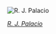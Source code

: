 
![R. J. Palacio](https://upload.wikimedia.org/wikipedia/commons/thumb/9/9b/RJ_Palacio_at_BookCon_%2816102%29.jpg/450px-RJ_Palacio_at_BookCon_%2816102%29.jpg)

*[R. J. Palacio](https://wikipedia.org/wiki/File:RJ_Palacio_at_BookCon_(16102).jpg)*
